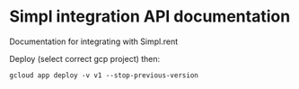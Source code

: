 # Simpl integration API documentation

Documentation for integrating with Simpl.rent

Deploy (select correct gcp project) then:

``gcloud app deploy -v v1 --stop-previous-version``